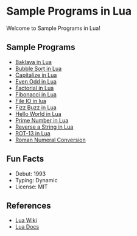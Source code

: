 
# Sample Programs in Lua

Welcome to Sample Programs in Lua!

## Sample Programs

- [Baklava in Lua][14]
- [Bubble Sort in Lua][13]
- [Capitalize in Lua][8]
- [Even Odd in Lua][9]
- [Factorial in Lua][6]
- [Fibonacci in Lua][7]
- [File IO in lua][15]
- [Fizz Buzz in Lua][1]
- [Hello World in Lua][2]
- [Prime Number in Lua][11]
- [Reverse a String in Lua][5]
- [ROT-13 in Lua][10]
- [Roman Numeral Conversion][12]

## Fun Facts

- Debut: 1993
- Typing: Dynamic
- License: MIT

## References

- [Lua Wiki][3]
- [Lua Docs][4]

[1]: https://github.com/TheRenegadeCoder/sample-programs/issues/444
[2]: https://therenegadecoder.com/code/hello-world-in-lua/
[3]: https://en.wikipedia.org/wiki/Lua_(programming_language)
[4]: https://www.lua.org/
[5]: https://github.com/TheRenegadeCoder/sample-programs/issues/446
[6]: https://github.com/TheRenegadeCoder/sample-programs/issues/1435
[7]: https://github.com/TheRenegadeCoder/sample-programs/issues/1438
[8]: https://github.com/TheRenegadeCoder/sample-programs/issues/1433
[9]: https://github.com/TheRenegadeCoder/sample-programs/issues/1432
[10]: https://github.com/TheRenegadeCoder/sample-programs/issues/1447
[11]: https://github.com/TheRenegadeCoder/sample-programs/issues/1442
[12]: https://github.com/TheRenegadeCoder/sample-programs/issues/1448
[13]: https://github.com/TheRenegadeCoder/sample-programs/issues/1450
[14]: https://github.com/TheRenegadeCoder/sample-programs/issues/1444
[15]: https://github.com/TheRenegadeCoder/sample-programs/issues/1451

